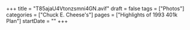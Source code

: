 +++
title = "T85ajaU4Vtonzsmni4GN.avif"
draft = false
tags = ["Photos"]
categories = ["Chuck E. Cheese's"]
pages = ["Highlights of 1993 401k Plan"]
startDate = ""
+++
